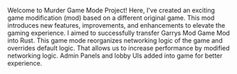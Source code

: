 Welcome to Murder Game Mode Project! Here, I've created an exciting game modification (mod) based on a different original game. This mod introduces new features, improvements, and enhancements to elevate the gaming experience. I aimed to successfully transfer Garrys Mod Game Mod into Rust. This game mode reorganizes networking logic of the game and overrides default logic. That allows us to increase performance by modified networking logic. Admin Panels and lobby UIs added into game for better experience.
